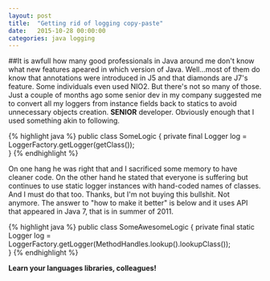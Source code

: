 ```yaml
---
layout: post
title:  "Getting rid of logging copy-paste"
date:   2015-10-28 00:00:00 
categories: java logging 
---
```


##It is awfull
how many good professionals in Java around me don't know what new features apeared in which version of Java. Well...most of them do know that annotations were introduced in J5 and that diamonds are J7's feature. Some individuals even used NIO2. But there's not so many of those. Just a couple of months ago some senior dev in my company suggested me to convert all my loggers from instance fields back to statics to avoid unnecessary objects creation. **SENIOR** developer. Obviously enough that I used something  akin to following.

{% highlight java %}
public class SomeLogic {
    private final Logger log = LoggerFactory.getLogger(getClass());    
}
{% endhighlight %}

On one hang he was right that and I sacrificed some memory to have cleaner code. On the other hand he stated that everyone is suffering but continues to use static logger instances with hand-coded names of classes. And I must do that too. Thanks, but I'm not buying this bullshit. Not anymore. The answer to "how to make it better" is below and it uses API that appeared in Java 7, that is in summer of 2011.

{% highlight java %}
public class SomeAwesomeLogic {
    private final static Logger log = LoggerFactory.getLogger(MethodHandles.lookup().lookupClass());    
}
{% endhighlight %}

**Learn your languages libraries, colleagues!**
